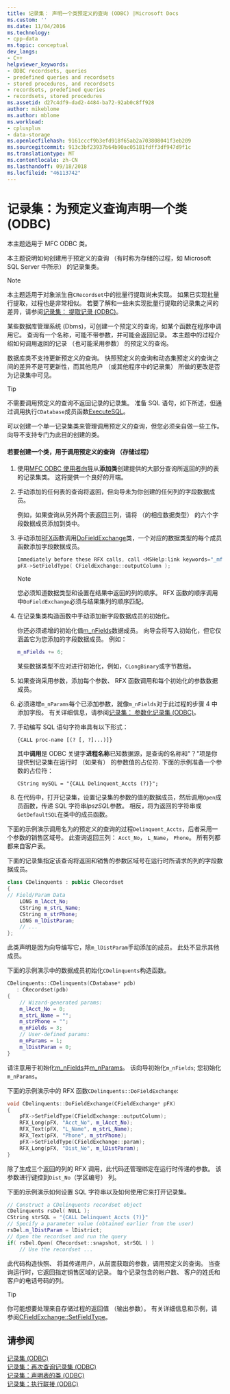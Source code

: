 ```yaml
---
title: 记录集： 声明一个类预定义的查询 (ODBC) |Microsoft Docs
ms.custom: ''
ms.date: 11/04/2016
ms.technology:
- cpp-data
ms.topic: conceptual
dev_langs:
- C++
helpviewer_keywords:
- ODBC recordsets, queries
- predefined queries and recordsets
- stored procedures, and recordsets
- recordsets, predefined queries
- recordsets, stored procedures
ms.assetid: d27c4df9-dad2-4484-ba72-92ab0c8ff928
author: mikeblome
ms.author: mblome
ms.workload:
- cplusplus
- data-storage
ms.openlocfilehash: 9161cccf9b3efd918f65ab2a703808041f3eb209
ms.sourcegitcommit: 913c3bf23937b64b90ac05181fdff3df947d9f1c
ms.translationtype: MT
ms.contentlocale: zh-CN
ms.lasthandoff: 09/18/2018
ms.locfileid: "46113742"
---
```

# <a name="recordset-declaring-a-class-for-a-predefined-query-odbc"></a>记录集：为预定义查询声明一个类 (ODBC)

本主题适用于 MFC ODBC 类。  
  
本主题说明如何创建用于预定义的查询 （有时称为存储的过程，如 Microsoft SQL Server 中所示） 的记录集类。  
  
> [!NOTE]
>  本主题适用于对象派生自`CRecordset`中的批量行提取尚未实现。 如果已实现批量行提取，过程也是非常相似。 若要了解和一些未实现批量行提取的记录集之间的差异，请参阅[记录集： 提取记录 (ODBC)](../../data/odbc/recordset-fetching-records-in-bulk-odbc.md)。  
  
某些数据库管理系统 (Dbms)，可创建一个预定义的查询，如某个函数在程序中调用它。 查询有一个名称，可能不带参数，并可能会返回记录。 本主题中的过程介绍如何调用返回的记录 （也可能采用参数） 的预定义的查询。  
  
数据库类不支持更新预定义的查询。 快照预定义的查询和动态集预定义的查询之间的差异不是可更新性，而其他用户 （或其他程序中的记录集） 所做的更改是否为记录集中可见。  
  
> [!TIP]
>  不需要调用预定义的查询不返回记录的记录集。 准备 SQL 语句，如下所述，但通过调用执行`CDatabase`成员函数[ExecuteSQL](../../mfc/reference/cdatabase-class.md#executesql)。  
  
可以创建一个单一记录集类来管理调用预定义的查询，但您必须亲自做一些工作。 向导不支持专门为此目的创建的类。  
  
#### <a name="to-create-a-class-for-calling-a-predefined-query-stored-procedure"></a>若要创建一个类，用于调用预定义的查询 （存储过程）  
  
1. 使用[MFC ODBC 使用者向导](../../mfc/reference/adding-an-mfc-odbc-consumer.md)从**添加类**创建提供的大部分查询所返回的列的表的记录集类。 这将提供一个良好的开端。  
  
1. 手动添加的任何表的查询将返回，但向导未为你创建的任何列的字段数据成员。  
  
     例如，如果查询从另外两个表返回三列，请将 （的相应数据类型） 的六个字段数据成员添加到类中。  
  
1. 手动添加[RFX](../../data/odbc/record-field-exchange-rfx.md)函数调用[DoFieldExchange](../../mfc/reference/crecordset-class.md#dofieldexchange)类，一个对应的数据类型的每个成员函数添加字段数据成员。  
  
    ```cpp  
    Immediately before these RFX calls, call <MSHelp:link keywords="_mfc_CFieldExchange.3a3a.SetFieldType" TABINDEX="0">SetFieldType</MSHelp:link>, as shown here:   
    pFX->SetFieldType( CFieldExchange::outputColumn );  
    ```  
  
    > [!NOTE]
    >  您必须知道数据类型和设置在结果中返回的列的顺序。 RFX 函数的顺序调用中`DoFieldExchange`必须与结果集列的顺序匹配。  
  
1. 在记录集类构造函数中手动添加新字段数据成员的初始化。  
  
     你还必须递增的初始化值[m_nFields](../../mfc/reference/crecordset-class.md#m_nfields)数据成员。 向导会将写入初始化，但它仅涵盖它为您添加的字段数据成员。 例如：  
  
    ```cpp  
    m_nFields += 6;  
    ```  
  
     某些数据类型不应对进行初始化，例如，`CLongBinary`或字节数组。  
  
1. 如果查询采用参数，添加每个参数、 RFX 函数调用和每个初始化的参数数据成员。  
  
1. 必须递增`m_nParams`每个已添加参数，就像`m_nFields`对于此过程的步骤 4 中添加字段。 有关详细信息，请参阅[记录集： 参数化记录集 (ODBC)](../../data/odbc/recordset-parameterizing-a-recordset-odbc.md)。  
  
1. 手动编写 SQL 语句字符串具有以下形式：  
  
    ```  
    {CALL proc-name [(? [, ?]...)]}  
    ```  
  
     其中**调用**是 ODBC 关键字**进程名称**已知数据源，是查询的名称和"？"项是你提供到记录集在运行时 （如果有） 的参数值的占位符. 下面的示例准备一个参数的占位符：  
  
    ```  
    CString mySQL = "{CALL Delinquent_Accts (?)}";  
    ```  
  
1. 在代码中，打开记录集，设置记录集的参数的值的数据成员，然后调用`Open`成员函数，传递 SQL 字符串*lpszSQL*参数。 相反，将为返回的字符串或`GetDefaultSQL`在类中的成员函数。  
  
下面的示例演示调用名为的预定义的查询的过程`Delinquent_Accts`，后者采用一个参数的销售区域号。 此查询返回三列： `Acct_No`， `L_Name`， `Phone`。 所有列都都来自客户表。  
  
下面的记录集指定该查询将返回和销售的参数区域号在运行时所请求的列的字段数据成员。  
  
```cpp  
class CDelinquents : public CRecordset  
{  
// Field/Param Data  
    LONG m_lAcct_No;  
    CString m_strL_Name;  
    CString m_strPhone;  
    LONG m_lDistParam;  
    // ...  
};  
```  
  
此类声明是因为向导编写它，除`m_lDistParam`手动添加的成员。 此处不显示其他成员。  
  
下面的示例演示中的数据成员初始化`CDelinquents`构造函数。  
  
```cpp  
CDelinquents::CDelinquents(CDatabase* pdb)  
   : CRecordset(pdb)  
{  
    // Wizard-generated params:  
    m_lAcct_No = 0;  
    m_strL_Name = "";  
    m_strPhone = "";  
    m_nFields = 3;  
    // User-defined params:  
    m_nParams = 1;  
    m_lDistParam = 0;  
}  
```  
  
请注意用于初始化[m_nFields](../../mfc/reference/crecordset-class.md#m_nfields)并[m_nParams](../../mfc/reference/crecordset-class.md#m_nparams)。 该向导初始化`m_nFields`; 您初始化`m_nParams`。  
  
下面的示例演示中的 RFX 函数`CDelinquents::DoFieldExchange`:  
  
```cpp  
void CDelinquents::DoFieldExchange(CFieldExchange* pFX)  
{  
    pFX->SetFieldType(CFieldExchange::outputColumn);  
    RFX_Long(pFX, "Acct_No", m_lAcct_No);  
    RFX_Text(pFX, "L_Name", m_strL_Name);  
    RFX_Text(pFX, "Phone", m_strPhone);  
    pFX->SetFieldType(CFieldExchange::param);  
    RFX_Long(pFX, "Dist_No", m_lDistParam);  
}  
```  
  
除了生成三个返回的列的 RFX 调用，此代码还管理绑定在运行时传递的参数。 该参数进行键控到`Dist_No`（学区编号） 列。  
  
下面的示例演示如何设置 SQL 字符串以及如何使用它来打开记录集。  
  
```cpp  
// Construct a CDelinquents recordset object  
CDelinquents rsDel( NULL );  
CString strSQL = "{CALL Delinquent_Accts (?)}"  
// Specify a parameter value (obtained earlier from the user)  
rsDel.m_lDistParam = lDistrict;  
// Open the recordset and run the query  
if( rsDel.Open( CRecordset::snapshot, strSQL ) )  
    // Use the recordset ...  
```  
  
此代码构造快照、 将其传递用户，从前面获取的参数，调用预定义的查询。 当查询运行时，它返回指定销售区域的记录。 每个记录包含的帐户数、 客户的姓氏和客户的电话号码的列。  
  
> [!TIP]
>  你可能想要处理来自存储过程的返回值 （输出参数）。 有关详细信息和示例，请参阅[CFieldExchange::SetFieldType](../../mfc/reference/cfieldexchange-class.md#setfieldtype)。  
  
## <a name="see-also"></a>请参阅  

[记录集 (ODBC)](../../data/odbc/recordset-odbc.md)<br/>
[记录集：再次查询记录集 (ODBC)](../../data/odbc/recordset-requerying-a-recordset-odbc.md)<br/>
[记录集：声明表的类 (ODBC)](../../data/odbc/recordset-declaring-a-class-for-a-table-odbc.md)<br/>
[记录集：执行联接 (ODBC)](../../data/odbc/recordset-performing-a-join-odbc.md)